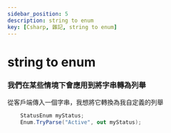 ```yaml
---
sidebar_position: 5
description: string to enum
key: [Csharp, 雜記, string to enum]
---
```


# string to enum

### 我們在某些情境下會應用到將字串轉為列舉

從客戶端傳入一個字串，我想將它轉換為我自定義的列舉

```csharp
    StatusEnum myStatus;
    Enum.TryParse("Active", out myStatus);
```
